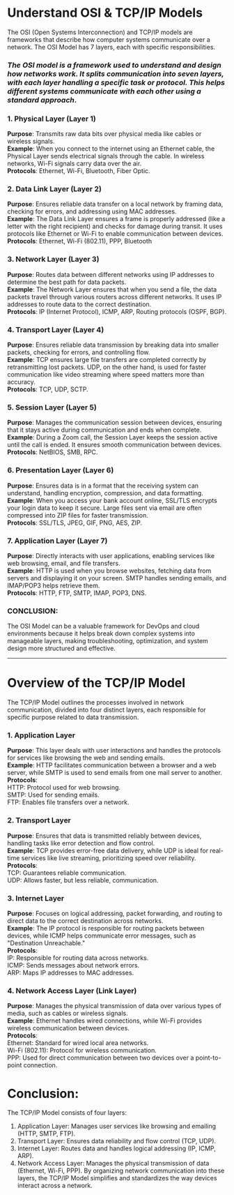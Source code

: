 # **Understand OSI & TCP/IP Models**

The OSI (Open Systems Interconnection) and TCP/IP models are frameworks that describe how computer systems communicate over a network. The OSI Model has 7 layers, each with specific responsibilities.  


### ***The OSI model is a framework used to understand and design how networks work. It splits communication into seven layers, with each layer handling a specific task or protocol. This helps different systems communicate with each other using a standard approach***.  

### **1. Physical Layer (Layer 1)**
**Purpose**: Transmits raw data bits over physical media like cables or wireless signals.    
**Example**: When you connect to the internet using an Ethernet cable, the Physical Layer sends electrical signals through the cable. In wireless networks, Wi-Fi signals carry data over the air.     
**Protocols**: Ethernet, Wi-Fi, Bluetooth, Fiber Optic.

### **2. Data Link Layer (Layer 2)**
**Purpose**: Ensures reliable data transfer on a local network by framing data, checking for errors, and addressing using MAC addresses.  
**Example**: The Data Link Layer ensures a frame is properly addressed (like a letter with the right recipient) and checks for damage during transit. It uses protocols like Ethernet or Wi-Fi to enable communication between devices.  
**Protocols**: Ethernet, Wi-Fi (802.11), PPP, Bluetooth

### **3. Network Layer (Layer 3)**
**Purpose**: Routes data between different networks using IP addresses to determine the best path for data packets.  
**Example**: The Network Layer ensures that when you send a file, the data packets travel through various routers across different networks. It uses IP addresses to route data to the correct destination.  
**Protocols**: IP (Internet Protocol), ICMP, ARP, Routing protocols (OSPF, BGP).   

### **4. Transport Layer (Layer 4)**
**Purpose**: Ensures reliable data transmission by breaking data into smaller packets, checking for errors, and controlling flow.  
**Example**: TCP ensures large file transfers are completed correctly by retransmitting lost packets. UDP, on the other hand, is used for faster communication like video streaming where speed matters more than accuracy.  
**Protocols**: TCP, UDP, SCTP.  

### **5. Session Layer (Layer 5)**
**Purpose**: Manages the communication session between devices, ensuring that it stays active during communication and ends when complete.  
**Example**: During a Zoom call, the Session Layer keeps the session active until the call is ended. It ensures smooth communication between devices.  
**Protocols**: NetBIOS, SMB, RPC.   

### **6. Presentation Layer (Layer 6)**
**Purpose**: Ensures data is in a format that the receiving system can understand, handling encryption, compression, and data formatting.  
**Example**: When you access your bank account online, SSL/TLS encrypts your login data to keep it secure. Large files sent via email are often compressed into ZIP files for faster transmission.  
**Protocols**: SSL/TLS, JPEG, GIF, PNG, AES, ZIP.  

### **7. Application Layer (Layer 7)**
**Purpose**: Directly interacts with user applications, enabling services like web browsing, email, and file transfers.  
**Example**: HTTP is used when you browse websites, fetching data from servers and displaying it on your screen. SMTP handles sending emails, and IMAP/POP3 helps retrieve them.  
**Protocols**: HTTP, FTP, SMTP, IMAP, POP3, DNS.   




### **CONCLUSION**:
The OSI Model can be a valuable framework for DevOps and cloud environments because it helps break down complex systems into manageable layers, making troubleshooting, optimization, and system design more structured and effective.

---


# **Overview of the TCP/IP Model**
The TCP/IP Model outlines the processes involved in network communication, divided into four distinct layers, each responsible for specific purpose related to data transmission.

### **1. Application Layer**
**Purpose**: This layer deals with user interactions and handles the protocols for services like browsing the web and sending emails.  
**Example**: HTTP facilitates communication between a browser and a web server, while SMTP is used to send emails from one mail server to another.  
**Protocols**:  
HTTP: Protocol used for web browsing.  
SMTP: Used for sending emails.  
FTP: Enables file transfers over a network.  

### **2. Transport Layer**
**Purpose**: Ensures that data is transmitted reliably between devices, handling tasks like error detection and flow control.  
**Example**: TCP provides error-free data delivery, while UDP is ideal for real-time services like live streaming, prioritizing speed over reliability.  
**Protocols**:  
TCP: Guarantees reliable communication.  
UDP: Allows faster, but less reliable, communication.  

### **3. Internet Layer**
**Purpose**: Focuses on logical addressing, packet forwarding, and routing to direct data to the correct destination across networks.  
**Example**: The IP protocol is responsible for routing packets between devices, while ICMP helps communicate error messages, such as "Destination Unreachable."  
**Protocols**:  
IP: Responsible for routing data across networks.  
ICMP: Sends messages about network errors.  
ARP: Maps IP addresses to MAC addresses.  

### **4. Network Access Layer (Link Layer)**
**Purpose**: Manages the physical transmission of data over various types of media, such as cables or wireless signals.  
**Example**: Ethernet handles wired connections, while Wi-Fi provides wireless communication between devices.  
**Protocols**:  
Ethernet: Standard for wired local area networks.  
Wi-Fi (802.11): Protocol for wireless communication.  
PPP: Used for direct communication between two devices over a point-to-point connection.  


# **Conclusion:**
The TCP/IP Model consists of four layers:
1.	Application Layer: Manages user services like browsing and emailing (HTTP, SMTP, FTP).
2.	Transport Layer: Ensures data reliability and flow control (TCP, UDP).
3.	Internet Layer: Routes data and handles logical addressing (IP, ICMP, ARP).
4.	Network Access Layer: Manages the physical transmission of data (Ethernet, Wi-Fi, PPP).
By organizing network communication into these layers, the TCP/IP Model simplifies and standardizes the way devices interact across a network.





